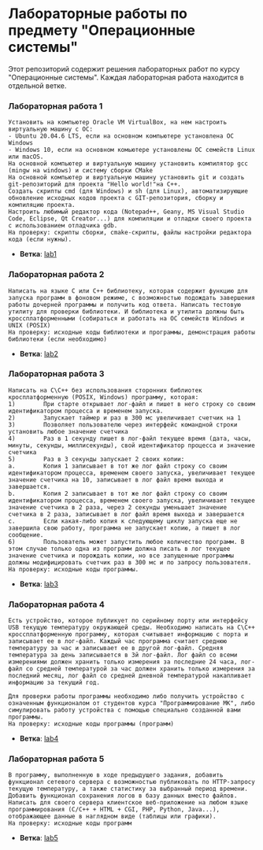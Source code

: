 # Лабораторные работы по предмету "Операционные системы"

Этот репозиторий содержит решения лабораторных работ по курсу "Операционные системы". Каждая лабораторная работа находится в отдельной ветке.


### Лабораторная работа 1 
```
Установить на компьютер Oracle VM VirtualBox, на нем настроить виртуальную машину с ОС: 
- Ubuntu 20.04.6 LTS, если на основном компьютере установлена ОС Windows
- Windows 10, если на основном комьютере установлены ОС семейств Linux или macOS.
На основной компьютер и виртуальную машину установить компилятор gcc (mingw на windows) и систему сборки CMake
На основной компьютер и виртуальную машину установить git и создать git-репозиторий для проекта "Hello world!"на C++. 
Создать скрипты cmd (для Windows) и sh (для Linux), автоматизирующие обновление исходных кодов проекта с GIT-репозитория, сборку и компиляцию проекта.
Настроить любимый редактор кода (Notepad++, Geany, MS Visual Studio Code, Eclipse, Qt Creator...) для компиляции и отладки своего проекта с использованием отладчика gdb.
На проверку: скрипты сборки, cmake-скрипты, файлы настройки редактора кода (если нужны).
```

- **Ветка**: [lab1](https://github.com/Simoffsky/Operating-System-Labs/tree/lab1)

### Лабораторная работа 2
```
Написать на языке C или C++ библиотеку, которая содержит функцию для запуска программ в фоновом режиме, с возможностью подождать завершения работы дочерней программы и получить код ответа. Написать тестовую утилиту для проверки библиотеки. И библиотека и утилита должны быть кроссплатформенными (собираться и работать на ОС семейств Windows и UNIX (POSIX)
На проверку: исходные коды библиотеки и программы, демонстрация работы библиотеки (если необходимо)
```

- **Ветка**: [lab2](https://github.com/Simoffsky/Operating-System-Labs/tree/lab2)

### Лабораторная работа 3
```
Написать на C\C++ без использования сторонних библиотек кросплатформенную (POSIX, Windows) программу, которая:
1)        При старте открывает лог-файл и пишет в него строку со своим идентификатором процесса и временем запуска.
2)        Запускает таймер и раз в 300 мс увеличивает счетчик на 1
3)        Позволяет пользователю через интерфейс командной строки установить любое значение счетчика
4)        Раз в 1 секунду пишет в лог-файл текущее время (дата, часы, минуты, секунды, миллисекунды), свой идентификатор процесса и значение счетчика
5)        Раз в 3 секунды запускает 2 своих копии:
a.        Копия 1 записывает в тот же лог файл строку со своим идентификатором процесса, временем своего запуска, увеличивает текущее значение счетчика на 10, записывает в лог файл время выхода и завершается.
b.        Копия 2 записывает в тот же лог файл строку со своим идентификатором процесса, временем своего запуска, увеличивает текущее значение счетчика в 2 раза, через 2 секунды уменьшает значение счетчика в 2 раза, записывает в лог файл время выхода и завершается
c.        Если какая-либо копия к следующему циклу запуска еще не завершила свою работу, программа не запускает копию, а пишет в лог сообщение.
6)        Пользователь может запустить любое количество программ. В этом случае только одна из программ должна писать в лог текущее значение счетчика и порождать копии, но все запущенные программы должны модифицировать счетчик раз в 300 мс и по запросу пользователя.
На проверку: исходные коды программы.
```

- **Ветка**: [lab3](https://github.com/Simoffsky/Operating-System-Labs/tree/lab3)

### Лабораторная работа 4
```
Есть устройство, которое публикует по серийному порту или интерфейсу USB текущую температуру окружающей среды. Необходимо написать на C\C++ кроссплатформенную программу, которая считывает информацию с порта и записывает ее в лог-файл. Каждый час программа считает среднюю температуру за час и записывает ее в другой лог-файл. Средняя температура за день записывается в 3й лог-файл. Лог файл со всеми измерениями должен хранить только измерения за последние 24 часа, лог-файл со средней температурой за час должен хранить только измерения за последний месяц, лог файл со средней дневной температурой накапливает информацию за текущий год.

Для проверки работы программы необходимо либо получить устройство с означенным функционалом от студентов курса "Программирование МК", либо симулировать работу устройства с помощью специально созданной вами программы.
На проверку: исходные коды программы (программ) 
```

- **Ветка**: [lab4](https://github.com/Simoffsky/Operating-System-Labs/tree/lab4)

### Лабораторная работа 5
```
В программу, выполненную в ходе предыдущего задания, добавить функционал сетевого сервера с возможностью публиковать по HTTP-запросу текущую температуру, а также статистику за выбранный период времени. Добавить функционал сохранения логов в базу данных вместо файлов.
Написать для своего сервера клиентское веб-приложение на любом языке программирования (C/C++ + HTML + CGI, PHP, Python, Java...), отображающее данные в наглядном виде (таблицы или графики).
На проверку: исходные коды программ
```

- **Ветка**: [lab5](https://github.com/Simoffsky/Operating-System-Labs/tree/lab5)

